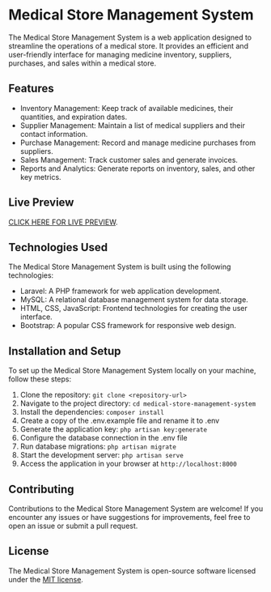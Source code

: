 # Medical Store Management System

The Medical Store Management System is a web application designed to streamline the operations of a medical store. It provides an efficient and user-friendly interface for managing medicine inventory, suppliers, purchases, and sales within a medical store.

## Features

- Inventory Management: Keep track of available medicines, their quantities, and expiration dates.
- Supplier Management: Maintain a list of medical suppliers and their contact information.
- Purchase Management: Record and manage medicine purchases from suppliers.
- Sales Management: Track customer sales and generate invoices.
- Reports and Analytics: Generate reports on inventory, sales, and other key metrics.

## Live Preview

[CLICK HERE FOR LIVE PREVIEW](https://medical-store.omwise.xyz/login).

## Technologies Used

The Medical Store Management System is built using the following technologies:

- Laravel: A PHP framework for web application development.
- MySQL: A relational database management system for data storage.
- HTML, CSS, JavaScript: Frontend technologies for creating the user interface.
- Bootstrap: A popular CSS framework for responsive web design.

## Installation and Setup

To set up the Medical Store Management System locally on your machine, follow these steps:

1. Clone the repository: `git clone <repository-url>`
2. Navigate to the project directory: `cd medical-store-management-system`
3. Install the dependencies: `composer install`
4. Create a copy of the .env.example file and rename it to .env
5. Generate the application key: `php artisan key:generate`
6. Configure the database connection in the .env file
7. Run database migrations: `php artisan migrate`
8. Start the development server: `php artisan serve`
9. Access the application in your browser at `http://localhost:8000`

## Contributing

Contributions to the Medical Store Management System are welcome! If you encounter any issues or have suggestions for improvements, feel free to open an issue or submit a pull request.

## License

The Medical Store Management System is open-source software licensed under the [MIT license](https://opensource.org/licenses/MIT).

